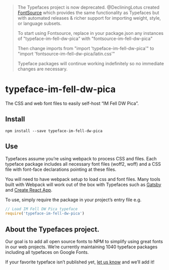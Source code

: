 >The Typefaces project is now deprecated. @DecliningLotus created
[FontSource](https://github.com/fontsource/fontsource) which provides the
same functionality as Typefaces but with automated releases & richer
support for importing weight, style, or language subsets.
>
>To start using Fontsource, replace in your package.json any instances of
"typeface-im-fell-dw-pica" with "fontsource-im-fell-dw-pica"
>
> Then change imports from "import 'typeface-im-fell-dw-pica'" to "import 'fontsource-im-fell-dw-pica/latin.css'"
>
>Typeface packages will continue working indefinitely so no immediate
>changes are necessary.

# typeface-im-fell-dw-pica

The CSS and web font files to easily self-host “IM Fell DW Pica”.

## Install

`npm install --save typeface-im-fell-dw-pica`

## Use

Typefaces assume you’re using webpack to process CSS and files. Each typeface
package includes all necessary font files (woff2, woff) and a CSS file with
font-face declarations pointing at these files.

You will need to have webpack setup to load css and font files. Many tools built
with Webpack will work out of the box with Typefaces such as [Gatsby](https://github.com/gatsbyjs/gatsby)
and [Create React App](https://github.com/facebookincubator/create-react-app).

To use, simply require the package in your project’s entry file e.g.

```javascript
// Load IM Fell DW Pica typeface
require('typeface-im-fell-dw-pica')
```

## About the Typefaces project.

Our goal is to add all open source fonts to NPM to simplify using great fonts in
our web projects. We’re currently maintaining 1040 typeface packages
including all typefaces on Google Fonts.

If your favorite typeface isn’t published yet, [let us know](https://github.com/KyleAMathews/typefaces)
and we’ll add it!
